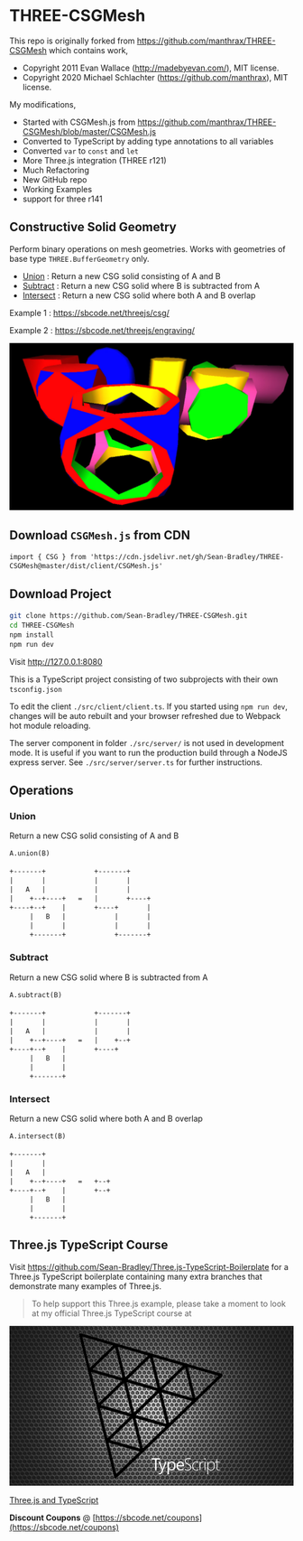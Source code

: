 # THREE-CSGMesh

This repo is originally forked from https://github.com/manthrax/THREE-CSGMesh which contains work,

-   Copyright 2011 Evan Wallace (http://madebyevan.com/), MIT license.
-   Copyright 2020 Michael Schlachter (https://github.com/manthrax), MIT license.

My modifications,

-   Started with CSGMesh.js from https://github.com/manthrax/THREE-CSGMesh/blob/master/CSGMesh.js
-   Converted to TypeScript by adding type annotations to all variables
-   Converted `var` to `const` and `let`
-   More Three.js integration (THREE r121)
-   Much Refactoring
-   New GitHub repo
-   Working Examples
-   support for three r141

## Constructive Solid Geometry

Perform binary operations on mesh geometries. Works with geometries of base type `THREE.BufferGeometry` only.

-   [Union](#Union) : Return a new CSG solid consisting of A and B
-   [Subtract](#Subtract) : Return a new CSG solid where B is subtracted from A
-   [Intersect](#Intersect) : Return a new CSG solid where both A and B overlap

Example 1 : https://sbcode.net/threejs/csg/

Example 2 : https://sbcode.net/threejs/engraving/

![Example](docs/csg.jpg)

## Download `CSGMesh.js` from CDN

```
import { CSG } from 'https://cdn.jsdelivr.net/gh/Sean-Bradley/THREE-CSGMesh@master/dist/client/CSGMesh.js'
```

## Download Project

```bash
git clone https://github.com/Sean-Bradley/THREE-CSGMesh.git
cd THREE-CSGMesh
npm install
npm run dev
```

Visit http://127.0.0.1:8080

This is a TypeScript project consisting of two subprojects with their own `tsconfig.json`

To edit the client `./src/client/client.ts`. If you started using `npm run dev`, changes will be auto rebuilt and your browser refreshed due to Webpack hot module reloading.

The server component in folder `./src/server/` is not used in development mode. It is useful if you want to run the production build through a NodeJS express server. See `./src/server/server.ts` for further instructions.

## Operations

### Union

Return a new CSG solid consisting of A and B

    A.union(B)

    +-------+            +-------+
    |       |            |       |
    |   A   |            |       |
    |    +--+----+   =   |       +----+
    +----+--+    |       +----+       |
         |   B   |            |       |
         |       |            |       |
         +-------+            +-------+

### Subtract

Return a new CSG solid where B is subtracted from A

    A.subtract(B)

    +-------+            +-------+
    |       |            |       |
    |   A   |            |       |
    |    +--+----+   =   |    +--+
    +----+--+    |       +----+
         |   B   |
         |       |
         +-------+

### Intersect

Return a new CSG solid where both A and B overlap

    A.intersect(B)

    +-------+
    |       |
    |   A   |
    |    +--+----+   =   +--+
    +----+--+    |       +--+
         |   B   |
         |       |
         +-------+

## Three.js TypeScript Course

Visit https://github.com/Sean-Bradley/Three.js-TypeScript-Boilerplate for a Three.js TypeScript boilerplate containing many extra branches that demonstrate many examples of Three.js.

> To help support this Three.js example, please take a moment to look at my official Three.js TypeScript course at

[![Three.js TypeScript Course](docs/threejs-course-image.png)](https://www.udemy.com/course/threejs-tutorials/?referralCode=4C7E1DE91C3E42F69D0F)

[Three.js and TypeScript](https://www.udemy.com/course/threejs-tutorials/?referralCode=4C7E1DE91C3E42F69D0F)

**Discount Coupons** @ [https://sbcode.net/coupons](https://sbcode.net/coupons)
